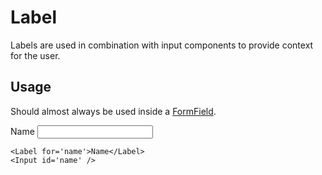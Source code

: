 <script>
import Label from '$lib/components/Label.svelte'
import Input from '$lib/components/Input.svelte'
import DocsExample from '$lib/components/utils/DocsExample.svelte'
</script>

# Label

Labels are used in combination with input components to provide context for the user.

## Usage

Should almost always be used inside a [FormField](/docs/components/form-field).

<DocsExample>
  <Label for='name'>Name</Label>
  <Input id='name' />
</DocsExample>

```svelte
<Label for='name'>Name</Label>
<Input id='name' />
```
